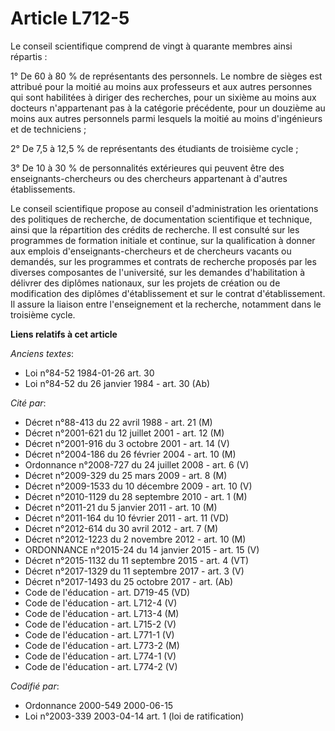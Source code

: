# Article L712-5

Le conseil scientifique comprend de vingt à quarante membres ainsi répartis :

1° De 60 à 80 % de représentants des personnels. Le nombre de sièges est attribué pour la moitié au moins aux professeurs et
aux autres personnes qui sont habilitées à diriger des recherches, pour un sixième au moins aux docteurs n'appartenant pas à
la catégorie précédente, pour un douzième au moins aux autres personnels parmi lesquels la moitié au moins d'ingénieurs et de
techniciens ;

2° De 7,5 à 12,5 % de représentants des étudiants de troisième cycle ;

3° De 10 à 30 % de personnalités extérieures qui peuvent être des enseignants-chercheurs ou des chercheurs appartenant à
d'autres établissements.

Le conseil scientifique propose au conseil d'administration les orientations des politiques de recherche, de documentation
scientifique et technique, ainsi que la répartition des crédits de recherche. Il est consulté sur les programmes de formation
initiale et continue, sur la qualification à donner aux emplois d'enseignants-chercheurs et de chercheurs vacants ou
demandés, sur les programmes et contrats de recherche proposés par les diverses composantes de l'université, sur les demandes
d'habilitation à délivrer des diplômes nationaux, sur les projets de création ou de modification des diplômes d'établissement
et sur le contrat d'établissement. Il assure la liaison entre l'enseignement et la recherche, notamment dans le troisième
cycle.

**Liens relatifs à cet article**

_Anciens textes_:

  - Loi n°84-52 1984-01-26 art. 30
  - Loi n°84-52 du 26 janvier 1984 - art. 30 (Ab)

_Cité par_:

  - Décret n°88-413 du 22 avril 1988 - art. 21 (M)
  - Décret n°2001-621 du 12 juillet 2001 - art. 12 (M)
  - Décret n°2001-916 du 3 octobre 2001 - art. 14 (V)
  - Décret n°2004-186 du 26 février 2004 - art. 10 (M)
  - Ordonnance n°2008-727 du 24 juillet 2008 - art. 6 (V)
  - Décret n°2009-329 du 25 mars 2009 - art. 8 (M)
  - Décret n°2009-1533 du 10 décembre 2009 - art. 10 (V)
  - Décret n°2010-1129 du 28 septembre 2010 - art. 1 (M)
  - Décret n°2011-21 du 5 janvier 2011 - art. 10 (M)
  - Décret n°2011-164 du 10 février 2011 - art. 11 (VD)
  - Décret n°2012-614 du 30 avril 2012 - art. 7 (M)
  - Décret n°2012-1223 du 2 novembre 2012 - art. 10 (M)
  - ORDONNANCE n°2015-24 du 14 janvier 2015 - art. 15 (V)
  - Décret n°2015-1132 du 11 septembre 2015 - art. 4 (VT)
  - Décret n°2017-1329 du 11 septembre 2017 - art. 3 (V)
  - Décret n°2017-1493 du 25 octobre 2017 - art. (Ab)
  - Code de l'éducation - art. D719-45 (VD)
  - Code de l'éducation - art. L712-4 (V)
  - Code de l'éducation - art. L713-4 (M)
  - Code de l'éducation - art. L715-2 (V)
  - Code de l'éducation - art. L771-1 (V)
  - Code de l'éducation - art. L773-2 (M)
  - Code de l'éducation - art. L774-1 (V)
  - Code de l'éducation - art. L774-2 (V)

_Codifié par_:

  - Ordonnance 2000-549 2000-06-15
  - Loi n°2003-339 2003-04-14 art. 1 (loi de ratification)
